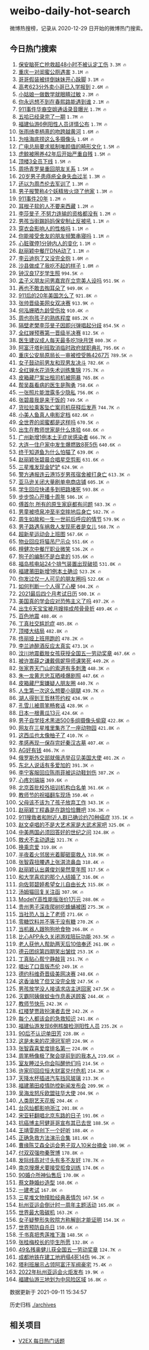 # weibo-daily-hot-search

微博热搜榜，记录从 2020-12-29 日开始的微博热门搜索。

## 今日热门搜索

<!-- BEGIN -->

1. [保安脑死亡抢救超48小时不被认定工伤](https://s.weibo.com/weibo?q=%23%E4%BF%9D%E5%AE%89%E8%84%91%E6%AD%BB%E4%BA%A1%E6%8A%A2%E6%95%91%E8%B6%8548%E5%B0%8F%E6%97%B6%E4%B8%8D%E8%A2%AB%E8%AE%A4%E5%AE%9A%E5%B7%A5%E4%BC%A4%23&Refer=top) `3.3M 🔥`
1. [重庆一对闺蜜公厕遇害](https://s.weibo.com/weibo?q=%23%E9%87%8D%E5%BA%86%E4%B8%80%E5%AF%B9%E9%97%BA%E8%9C%9C%E5%85%AC%E5%8E%95%E9%81%87%E5%AE%B3%23&Refer=top) `3.1M 🔥`
1. [哥哥假装被绊倒妹妹开心跺脚](https://s.weibo.com/weibo?q=%23%E5%93%A5%E5%93%A5%E5%81%87%E8%A3%85%E8%A2%AB%E7%BB%8A%E5%80%92%E5%A6%B9%E5%A6%B9%E5%BC%80%E5%BF%83%E8%B7%BA%E8%84%9A%23&Refer=top) `3.1M 🔥`
1. [高考623分外卖小哥已入学报到](https://s.weibo.com/weibo?q=%23%E9%AB%98%E8%80%83623%E5%88%86%E5%A4%96%E5%8D%96%E5%B0%8F%E5%93%A5%E5%B7%B2%E5%85%A5%E5%AD%A6%E6%8A%A5%E5%88%B0%23&Refer=top) `2.6M 🔥`
1. [小姑娘一做数学就眼睛过敏](https://s.weibo.com/weibo?q=%E5%B0%8F%E5%A7%91%E5%A8%98%E4%B8%80%E5%81%9A%E6%95%B0%E5%AD%A6%E5%B0%B1%E7%9C%BC%E7%9D%9B%E8%BF%87%E6%95%8F&Refer=top) `2.3M 🔥`
1. [你永远想不到在春熙路能遇到谁](https://s.weibo.com/weibo?q=%23%E4%BD%A0%E6%B0%B8%E8%BF%9C%E6%83%B3%E4%B8%8D%E5%88%B0%E5%9C%A8%E6%98%A5%E7%86%99%E8%B7%AF%E8%83%BD%E9%81%87%E5%88%B0%E8%B0%81%23&Refer=top) `2.1M 🔥`
1. [911事件华裔空姐通话录音曝光](https://s.weibo.com/weibo?q=%23911%E4%BA%8B%E4%BB%B6%E5%8D%8E%E8%A3%94%E7%A9%BA%E5%A7%90%E9%80%9A%E8%AF%9D%E5%BD%95%E9%9F%B3%E6%9B%9D%E5%85%89%23&Refer=top) `1.7M 🔥`
1. [五哈已经录完了一期](https://s.weibo.com/weibo?q=%23%E4%BA%94%E5%93%88%E5%B7%B2%E7%BB%8F%E5%BD%95%E5%AE%8C%E4%BA%86%E4%B8%80%E6%9C%9F%23&Refer=top) `1.7M 🔥`
1. [福建仙游6例阳性人员详情公布](https://s.weibo.com/weibo?q=%23%E7%A6%8F%E5%BB%BA%E4%BB%99%E6%B8%B86%E4%BE%8B%E9%98%B3%E6%80%A7%E4%BA%BA%E5%91%98%E8%AF%A6%E6%83%85%E5%85%AC%E5%B8%83%23&Refer=top) `1.7M 🔥`
1. [张雨绮李柄熹的吻跨越黄河](https://s.weibo.com/weibo?q=%23%E5%BC%A0%E9%9B%A8%E7%BB%AE%E6%9D%8E%E6%9F%84%E7%86%B9%E7%9A%84%E5%90%BB%E8%B7%A8%E8%B6%8A%E9%BB%84%E6%B2%B3%23&Refer=top) `1.6M 🔥`
1. [为啥海底捞这么多摄像头](https://s.weibo.com/weibo?q=%23%E4%B8%BA%E5%95%A5%E6%B5%B7%E5%BA%95%E6%8D%9E%E8%BF%99%E4%B9%88%E5%A4%9A%E6%91%84%E5%83%8F%E5%A4%B4%23&Refer=top) `1.6M 🔥`
1. [广电总局要求抵制唯颜值的畸形文化](https://s.weibo.com/weibo?q=%23%E5%B9%BF%E7%94%B5%E6%80%BB%E5%B1%80%E8%A6%81%E6%B1%82%E6%8A%B5%E5%88%B6%E5%94%AF%E9%A2%9C%E5%80%BC%E7%9A%84%E7%95%B8%E5%BD%A2%E6%96%87%E5%8C%96%23&Refer=top) `1.5M 🔥`
1. [虎鲸被圈养42年后开始严重自残](https://s.weibo.com/weibo?q=%23%E8%99%8E%E9%B2%B8%E8%A2%AB%E5%9C%88%E5%85%BB42%E5%B9%B4%E5%90%8E%E5%BC%80%E5%A7%8B%E4%B8%A5%E9%87%8D%E8%87%AA%E6%AE%8B%23&Refer=top) `1.5M 🔥`
1. [顶楼3全员下线](https://s.weibo.com/weibo?q=%23%E9%A1%B6%E6%A5%BC3%E5%85%A8%E5%91%98%E4%B8%8B%E7%BA%BF%23&Refer=top) `1.5M 🔥`
1. [周扬青罗昊重回朋友关系](https://s.weibo.com/weibo?q=%23%E5%91%A8%E6%89%AC%E9%9D%92%E7%BD%97%E6%98%8A%E9%87%8D%E5%9B%9E%E6%9C%8B%E5%8F%8B%E5%85%B3%E7%B3%BB%23&Refer=top) `1.5M 🔥`
1. [20岁男子患痔疮全身失血过半](https://s.weibo.com/weibo?q=%2320%E5%B2%81%E7%94%B7%E5%AD%90%E6%82%A3%E7%97%94%E7%96%AE%E5%85%A8%E8%BA%AB%E5%A4%B1%E8%A1%80%E8%BF%87%E5%8D%8A%23&Refer=top) `1.3M 🔥`
1. [还以为周杰伦去军训了](https://s.weibo.com/weibo?q=%23%E8%BF%98%E4%BB%A5%E4%B8%BA%E5%91%A8%E6%9D%B0%E4%BC%A6%E5%8E%BB%E5%86%9B%E8%AE%AD%E4%BA%86%23&Refer=top) `1.3M 🔥`
1. [男子报警称4个妖精放火烧了他家](https://s.weibo.com/weibo?q=%23%E7%94%B7%E5%AD%90%E6%8A%A5%E8%AD%A6%E7%A7%B04%E4%B8%AA%E5%A6%96%E7%B2%BE%E6%94%BE%E7%81%AB%E7%83%A7%E4%BA%86%E4%BB%96%E5%AE%B6%23&Refer=top) `1.3M 🔥`
1. [911事件20年](https://s.weibo.com/weibo?q=%23911%E4%BA%8B%E4%BB%B620%E5%B9%B4%23&Refer=top) `1.2M 🔥`
1. [耳根子软的人不要来西藏](https://s.weibo.com/weibo?q=%23%E8%80%B3%E6%A0%B9%E5%AD%90%E8%BD%AF%E7%9A%84%E4%BA%BA%E4%B8%8D%E8%A6%81%E6%9D%A5%E8%A5%BF%E8%97%8F%23&Refer=top) `1.2M 🔥`
1. [李莎旻子 不努力连输的资格都没有](https://s.weibo.com/weibo?q=%E6%9D%8E%E8%8E%8E%E6%97%BB%E5%AD%90%20%E4%B8%8D%E5%8A%AA%E5%8A%9B%E8%BF%9E%E8%BE%93%E7%9A%84%E8%B5%84%E6%A0%BC%E9%83%BD%E6%B2%A1%E6%9C%89&Refer=top) `1.2M 🔥`
1. [男孩当街踹妈妈保安制止反被吼](https://s.weibo.com/weibo?q=%23%E7%94%B7%E5%AD%A9%E5%BD%93%E8%A1%97%E8%B8%B9%E5%A6%88%E5%A6%88%E4%BF%9D%E5%AE%89%E5%88%B6%E6%AD%A2%E5%8F%8D%E8%A2%AB%E5%90%BC%23&Refer=top) `1.1M 🔥`
1. [穿衣会影响人的性格吗](https://s.weibo.com/weibo?q=%23%E7%A9%BF%E8%A1%A3%E4%BC%9A%E5%BD%B1%E5%93%8D%E4%BA%BA%E7%9A%84%E6%80%A7%E6%A0%BC%E5%90%97%23&Refer=top) `1.1M 🔥`
1. [你能接受舍友的朋友频繁串寝吗](https://s.weibo.com/weibo?q=%23%E4%BD%A0%E8%83%BD%E6%8E%A5%E5%8F%97%E8%88%8D%E5%8F%8B%E7%9A%84%E6%9C%8B%E5%8F%8B%E9%A2%91%E7%B9%81%E4%B8%B2%E5%AF%9D%E5%90%97%23&Refer=top) `1.1M 🔥`
1. [心脏骤停1分钟内人的变化](https://s.weibo.com/weibo?q=%23%E5%BF%83%E8%84%8F%E9%AA%A4%E5%81%9C1%E5%88%86%E9%92%9F%E5%86%85%E4%BA%BA%E7%9A%84%E5%8F%98%E5%8C%96%23&Refer=top) `1.1M 🔥`
1. [赵丽颖中餐厅DNA动了](https://s.weibo.com/weibo?q=%23%E8%B5%B5%E4%B8%BD%E9%A2%96%E4%B8%AD%E9%A4%90%E5%8E%85DNA%E5%8A%A8%E4%BA%86%23&Refer=top) `1.1M 🔥`
1. [李云迪抱了又没完全抱](https://s.weibo.com/weibo?q=%23%E6%9D%8E%E4%BA%91%E8%BF%AA%E6%8A%B1%E4%BA%86%E5%8F%88%E6%B2%A1%E5%AE%8C%E5%85%A8%E6%8A%B1%23&Refer=top) `1.0M 🔥`
1. [沙县做成了我吃不起的样子](https://s.weibo.com/weibo?q=%23%E6%B2%99%E5%8E%BF%E5%81%9A%E6%88%90%E4%BA%86%E6%88%91%E5%90%83%E4%B8%8D%E8%B5%B7%E7%9A%84%E6%A0%B7%E5%AD%90%23&Refer=top) `1.0M 🔥`
1. [钟汉良17岁学生照](https://s.weibo.com/weibo?q=%23%E9%92%9F%E6%B1%89%E8%89%AF17%E5%B2%81%E5%AD%A6%E7%94%9F%E7%85%A7%23&Refer=top) `994.5K 🔥`
1. [孟子义朋友问男嘉宾在立完美人设吗](https://s.weibo.com/weibo?q=%23%E5%AD%9F%E5%AD%90%E4%B9%89%E6%9C%8B%E5%8F%8B%E9%97%AE%E7%94%B7%E5%98%89%E5%AE%BE%E5%9C%A8%E7%AB%8B%E5%AE%8C%E7%BE%8E%E4%BA%BA%E8%AE%BE%E5%90%97%23&Refer=top) `951.9K 🔥`
1. [再也不敢去掏耳朵了](https://s.weibo.com/weibo?q=%23%E5%86%8D%E4%B9%9F%E4%B8%8D%E6%95%A2%E5%8E%BB%E6%8E%8F%E8%80%B3%E6%9C%B5%E4%BA%86%23&Refer=top) `949.0K 🔥`
1. [911后的20年美国怎么了](https://s.weibo.com/weibo?q=%23911%E5%90%8E%E7%9A%8420%E5%B9%B4%E7%BE%8E%E5%9B%BD%E6%80%8E%E4%B9%88%E4%BA%86%23&Refer=top) `921.8K 🔥`
1. [张帅晋级美网女双决赛](https://s.weibo.com/weibo?q=%23%E5%BC%A0%E5%B8%85%E6%99%8B%E7%BA%A7%E7%BE%8E%E7%BD%91%E5%A5%B3%E5%8F%8C%E5%86%B3%E8%B5%9B%23&Refer=top) `913.9K 🔥`
1. [何泓姗晒九龄受伤妆](https://s.weibo.com/weibo?q=%23%E4%BD%95%E6%B3%93%E5%A7%97%E6%99%92%E4%B9%9D%E9%BE%84%E5%8F%97%E4%BC%A4%E5%A6%86%23&Refer=top) `910.4K 🔥`
1. [周也抱孩子的熟练程度](https://s.weibo.com/weibo?q=%23%E5%91%A8%E4%B9%9F%E6%8A%B1%E5%AD%A9%E5%AD%90%E7%9A%84%E7%86%9F%E7%BB%83%E7%A8%8B%E5%BA%A6%23&Refer=top) `885.2K 🔥`
1. [隔壁老樊李莎旻子因即兴弹唱起分歧](https://s.weibo.com/weibo?q=%23%E9%9A%94%E5%A3%81%E8%80%81%E6%A8%8A%E6%9D%8E%E8%8E%8E%E6%97%BB%E5%AD%90%E5%9B%A0%E5%8D%B3%E5%85%B4%E5%BC%B9%E5%94%B1%E8%B5%B7%E5%88%86%E6%AD%A7%23&Refer=top) `854.5K 🔥`
1. [全红婵预赛第一晋级半决赛](https://s.weibo.com/weibo?q=%23%E5%85%A8%E7%BA%A2%E5%A9%B5%E9%A2%84%E8%B5%9B%E7%AC%AC%E4%B8%80%E6%99%8B%E7%BA%A7%E5%8D%8A%E5%86%B3%E8%B5%9B%23&Refer=top) `812.5K 🔥`
1. [医生建议成人每天最多吃1块月饼](https://s.weibo.com/weibo?q=%23%E5%8C%BB%E7%94%9F%E5%BB%BA%E8%AE%AE%E6%88%90%E4%BA%BA%E6%AF%8F%E5%A4%A9%E6%9C%80%E5%A4%9A%E5%90%831%E5%9D%97%E6%9C%88%E9%A5%BC%23&Refer=top) `800.3K 🔥`
1. [阿富汗塔利班取消临时政府就职典礼](https://s.weibo.com/weibo?q=%23%E9%98%BF%E5%AF%8C%E6%B1%97%E5%A1%94%E5%88%A9%E7%8F%AD%E5%8F%96%E6%B6%88%E4%B8%B4%E6%97%B6%E6%94%BF%E5%BA%9C%E5%B0%B1%E8%81%8C%E5%85%B8%E7%A4%BC%23&Refer=top) `795.6K 🔥`
1. [重庆公安局原局长一审被控受贿4267万](https://s.weibo.com/weibo?q=%23%E9%87%8D%E5%BA%86%E5%85%AC%E5%AE%89%E5%B1%80%E5%8E%9F%E5%B1%80%E9%95%BF%E4%B8%80%E5%AE%A1%E8%A2%AB%E6%8E%A7%E5%8F%97%E8%B4%BF4267%E4%B8%87%23&Refer=top) `789.5K 🔥`
1. [女子鼓动前男友和现男友决斗](https://s.weibo.com/weibo?q=%E5%A5%B3%E5%AD%90%E9%BC%93%E5%8A%A8%E5%89%8D%E7%94%B7%E5%8F%8B%E5%92%8C%E7%8E%B0%E7%94%B7%E5%8F%8B%E5%86%B3%E6%96%97&Refer=top) `782.6K 🔥`
1. [全红婵水花消失术训练集锦](https://s.weibo.com/weibo?q=%23%E5%85%A8%E7%BA%A2%E5%A9%B5%E6%B0%B4%E8%8A%B1%E6%B6%88%E5%A4%B1%E6%9C%AF%E8%AE%AD%E7%BB%83%E9%9B%86%E9%94%A6%23&Refer=top) `775.7K 🔥`
1. [皮箱藏尸案出租司机被网暴](https://s.weibo.com/weibo?q=%23%E7%9A%AE%E7%AE%B1%E8%97%8F%E5%B0%B8%E6%A1%88%E5%87%BA%E7%A7%9F%E5%8F%B8%E6%9C%BA%E8%A2%AB%E7%BD%91%E6%9A%B4%23&Refer=top) `765.8K 🔥`
1. [帮吴磊看病的医生是陶勇](https://s.weibo.com/weibo?q=%E5%B8%AE%E5%90%B4%E7%A3%8A%E7%9C%8B%E7%97%85%E7%9A%84%E5%8C%BB%E7%94%9F%E6%98%AF%E9%99%B6%E5%8B%87&Refer=top) `758.6K 🔥`
1. [一张照片能泄露多少隐私](https://s.weibo.com/weibo?q=%23%E4%B8%80%E5%BC%A0%E7%85%A7%E7%89%87%E8%83%BD%E6%B3%84%E9%9C%B2%E5%A4%9A%E5%B0%91%E9%9A%90%E7%A7%81%23&Refer=top) `756.0K 🔥`
1. [张碧晨我是来干饭的](https://s.weibo.com/weibo?q=%23%E5%BC%A0%E7%A2%A7%E6%99%A8%E6%88%91%E6%98%AF%E6%9D%A5%E5%B9%B2%E9%A5%AD%E7%9A%84%23&Refer=top) `749.5K 🔥`
1. [货拉拉乘客坠亡案司机获释后发声](https://s.weibo.com/weibo?q=%23%E8%B4%A7%E6%8B%89%E6%8B%89%E4%B9%98%E5%AE%A2%E5%9D%A0%E4%BA%A1%E6%A1%88%E5%8F%B8%E6%9C%BA%E8%8E%B7%E9%87%8A%E5%90%8E%E5%8F%91%E5%A3%B0%23&Refer=top) `744.7K 🔥`
1. [小美人鱼真人电影定档](https://s.weibo.com/weibo?q=%23%E5%B0%8F%E7%BE%8E%E4%BA%BA%E9%B1%BC%E7%9C%9F%E4%BA%BA%E7%94%B5%E5%BD%B1%E5%AE%9A%E6%A1%A3%23&Refer=top) `682.6K 🔥`
1. [全世界的闺蜜都是这样吗](https://s.weibo.com/weibo?q=%E5%85%A8%E4%B8%96%E7%95%8C%E7%9A%84%E9%97%BA%E8%9C%9C%E9%83%BD%E6%98%AF%E8%BF%99%E6%A0%B7%E5%90%97&Refer=top) `670.5K 🔥`
1. [出生在教师世家是什么体验](https://s.weibo.com/weibo?q=%23%E5%87%BA%E7%94%9F%E5%9C%A8%E6%95%99%E5%B8%88%E4%B8%96%E5%AE%B6%E6%98%AF%E4%BB%80%E4%B9%88%E4%BD%93%E9%AA%8C%23&Refer=top) `668.6K 🔥`
1. [广州新增1例本土无症状感染者](https://s.weibo.com/weibo?q=%23%E5%B9%BF%E5%B7%9E%E6%96%B0%E5%A2%9E1%E4%BE%8B%E6%9C%AC%E5%9C%9F%E6%97%A0%E7%97%87%E7%8A%B6%E6%84%9F%E6%9F%93%E8%80%85%23&Refer=top) `666.7K 🔥`
1. [大连一住户家中发生爆燃致8死5伤](https://s.weibo.com/weibo?q=%23%E5%A4%A7%E8%BF%9E%E4%B8%80%E4%BD%8F%E6%88%B7%E5%AE%B6%E4%B8%AD%E5%8F%91%E7%94%9F%E7%88%86%E7%87%83%E8%87%B48%E6%AD%BB5%E4%BC%A4%23&Refer=top) `640.6K 🔥`
1. [终于知道鱼为什么怕猫了](https://s.weibo.com/weibo?q=%23%E7%BB%88%E4%BA%8E%E7%9F%A5%E9%81%93%E9%B1%BC%E4%B8%BA%E4%BB%80%E4%B9%88%E6%80%95%E7%8C%AB%E4%BA%86%23&Refer=top) `639.0K 🔥`
1. [赵丽颖张碧晨合唱星空剪影](https://s.weibo.com/weibo?q=%23%E8%B5%B5%E4%B8%BD%E9%A2%96%E5%BC%A0%E7%A2%A7%E6%99%A8%E5%90%88%E5%94%B1%E6%98%9F%E7%A9%BA%E5%89%AA%E5%BD%B1%23&Refer=top) `631.6K 🔥`
1. [三星堆发现金铲铲](https://s.weibo.com/weibo?q=%23%E4%B8%89%E6%98%9F%E5%A0%86%E5%8F%91%E7%8E%B0%E9%87%91%E9%93%B2%E9%93%B2%23&Refer=top) `624.9K 🔥`
1. [警方通报连云港15岁男孩宿舍被打身亡](https://s.weibo.com/weibo?q=%23%E8%AD%A6%E6%96%B9%E9%80%9A%E6%8A%A5%E8%BF%9E%E4%BA%91%E6%B8%AF15%E5%B2%81%E7%94%B7%E5%AD%A9%E5%AE%BF%E8%88%8D%E8%A2%AB%E6%89%93%E8%BA%AB%E4%BA%A1%23&Refer=top) `613.3K 🔥`
1. [亚马逊关闭大量刷单电商店铺](https://s.weibo.com/weibo?q=%23%E4%BA%9A%E9%A9%AC%E9%80%8A%E5%85%B3%E9%97%AD%E5%A4%A7%E9%87%8F%E5%88%B7%E5%8D%95%E7%94%B5%E5%95%86%E5%BA%97%E9%93%BA%23&Refer=top) `605.1K 🔥`
1. [学生回应快递多到把路堵死](https://s.weibo.com/weibo?q=%23%E5%AD%A6%E7%94%9F%E5%9B%9E%E5%BA%94%E5%BF%AB%E9%80%92%E5%A4%9A%E5%88%B0%E6%8A%8A%E8%B7%AF%E5%A0%B5%E6%AD%BB%23&Refer=top) `593.8K 🔥`
1. [步步惊心开播十周年](https://s.weibo.com/weibo?q=%23%E6%AD%A5%E6%AD%A5%E6%83%8A%E5%BF%83%E5%BC%80%E6%92%AD%E5%8D%81%E5%91%A8%E5%B9%B4%23&Refer=top) `586.1K 🔥`
1. [傅首尔 所有的原生家庭都有问题](https://s.weibo.com/weibo?q=%E5%82%85%E9%A6%96%E5%B0%94%20%E6%89%80%E6%9C%89%E7%9A%84%E5%8E%9F%E7%94%9F%E5%AE%B6%E5%BA%AD%E9%83%BD%E6%9C%89%E9%97%AE%E9%A2%98&Refer=top) `583.3K 🔥`
1. [男童被喷泉冲至半空摔地后身亡](https://s.weibo.com/weibo?q=%23%E7%94%B7%E7%AB%A5%E8%A2%AB%E5%96%B7%E6%B3%89%E5%86%B2%E8%87%B3%E5%8D%8A%E7%A9%BA%E6%91%94%E5%9C%B0%E5%90%8E%E8%BA%AB%E4%BA%A1%23&Refer=top) `582.7K 🔥`
1. [周生如故和一生一世前后呼应的情节](https://s.weibo.com/weibo?q=%23%E5%91%A8%E7%94%9F%E5%A6%82%E6%95%85%E5%92%8C%E4%B8%80%E7%94%9F%E4%B8%80%E4%B8%96%E5%89%8D%E5%90%8E%E5%91%BC%E5%BA%94%E7%9A%84%E6%83%85%E8%8A%82%23&Refer=top) `579.9K 🔥`
1. [男子路遇车祸救人发现死者是女儿](https://s.weibo.com/weibo?q=%23%E7%94%B7%E5%AD%90%E8%B7%AF%E9%81%87%E8%BD%A6%E7%A5%B8%E6%95%91%E4%BA%BA%E5%8F%91%E7%8E%B0%E6%AD%BB%E8%80%85%E6%98%AF%E5%A5%B3%E5%84%BF%23&Refer=top) `568.7K 🔥`
1. [超新星运动会上班图](https://s.weibo.com/weibo?q=%23%E8%B6%85%E6%96%B0%E6%98%9F%E8%BF%90%E5%8A%A8%E4%BC%9A%E4%B8%8A%E7%8F%AD%E5%9B%BE%23&Refer=top) `567.6K 🔥`
1. [物业回应将猫吊尸示众](https://s.weibo.com/weibo?q=%23%E7%89%A9%E4%B8%9A%E5%9B%9E%E5%BA%94%E5%B0%86%E7%8C%AB%E5%90%8A%E5%B0%B8%E7%A4%BA%E4%BC%97%23&Refer=top) `551.6K 🔥`
1. [檀健次中餐厅职业微笑](https://s.weibo.com/weibo?q=%23%E6%AA%80%E5%81%A5%E6%AC%A1%E4%B8%AD%E9%A4%90%E5%8E%85%E8%81%8C%E4%B8%9A%E5%BE%AE%E7%AC%91%23&Refer=top) `536.2K 🔥`
1. [狗子的编制不是白拿的](https://s.weibo.com/weibo?q=%23%E7%8B%97%E5%AD%90%E7%9A%84%E7%BC%96%E5%88%B6%E4%B8%8D%E6%98%AF%E7%99%BD%E6%8B%BF%E7%9A%84%23&Refer=top) `535.6K 🔥`
1. [福岛核电站24个排气装置出现破损](https://s.weibo.com/weibo?q=%23%E7%A6%8F%E5%B2%9B%E6%A0%B8%E7%94%B5%E7%AB%9924%E4%B8%AA%E6%8E%92%E6%B0%94%E8%A3%85%E7%BD%AE%E5%87%BA%E7%8E%B0%E7%A0%B4%E6%8D%9F%23&Refer=top) `531.0K 🔥`
1. [福建莆田新增1例本土确诊](https://s.weibo.com/weibo?q=%23%E7%A6%8F%E5%BB%BA%E8%8E%86%E7%94%B0%E6%96%B0%E5%A2%9E1%E4%BE%8B%E6%9C%AC%E5%9C%9F%E7%A1%AE%E8%AF%8A%23&Refer=top) `523.2K 🔥`
1. [你发过仅一人可见的朋友圈吗](https://s.weibo.com/weibo?q=%23%E4%BD%A0%E5%8F%91%E8%BF%87%E4%BB%85%E4%B8%80%E4%BA%BA%E5%8F%AF%E8%A7%81%E7%9A%84%E6%9C%8B%E5%8F%8B%E5%9C%88%E5%90%97%23&Refer=top) `522.6K 🔥`
1. [如何判断一个人得了心梗](https://s.weibo.com/weibo?q=%23%E5%A6%82%E4%BD%95%E5%88%A4%E6%96%AD%E4%B8%80%E4%B8%AA%E4%BA%BA%E5%BE%97%E4%BA%86%E5%BF%83%E6%A2%97%23&Refer=top) `504.2K 🔥`
1. [2021最后四个月考试日历](https://s.weibo.com/weibo?q=%232021%E6%9C%80%E5%90%8E%E5%9B%9B%E4%B8%AA%E6%9C%88%E8%80%83%E8%AF%95%E6%97%A5%E5%8E%86%23&Refer=top) `500.1K 🔥`
1. [美国真的学会应对恐怖主义了吗](https://s.weibo.com/weibo?q=%23%E7%BE%8E%E5%9B%BD%E7%9C%9F%E7%9A%84%E5%AD%A6%E4%BC%9A%E5%BA%94%E5%AF%B9%E6%81%90%E6%80%96%E4%B8%BB%E4%B9%89%E4%BA%86%E5%90%97%23&Refer=top) `497.2K 🔥`
1. [出生6天宝宝被月嫂摔成颅骨骨折](https://s.weibo.com/weibo?q=%23%E5%87%BA%E7%94%9F6%E5%A4%A9%E5%AE%9D%E5%AE%9D%E8%A2%AB%E6%9C%88%E5%AB%82%E6%91%94%E6%88%90%E9%A2%85%E9%AA%A8%E9%AA%A8%E6%8A%98%23&Refer=top) `489.4K 🔥`
1. [百色地震](https://s.weibo.com/weibo?q=%E7%99%BE%E8%89%B2%E5%9C%B0%E9%9C%87&Refer=top) `488.4K 🔥`
1. [丁真社交尴尬症](https://s.weibo.com/weibo?q=%23%E4%B8%81%E7%9C%9F%E7%A4%BE%E4%BA%A4%E5%B0%B4%E5%B0%AC%E7%97%87%23&Refer=top) `485.8K 🔥`
1. [顶楼大结局](https://s.weibo.com/weibo?q=%23%E9%A1%B6%E6%A5%BC%E5%A4%A7%E7%BB%93%E5%B1%80%23&Refer=top) `482.8K 🔥`
1. [佟丽娅上班用跑的](https://s.weibo.com/weibo?q=%23%E4%BD%9F%E4%B8%BD%E5%A8%85%E4%B8%8A%E7%8F%AD%E7%94%A8%E8%B7%91%E7%9A%84%23&Refer=top) `478.2K 🔥`
1. [李兰迪醉酒反应太真实](https://s.weibo.com/weibo?q=%23%E6%9D%8E%E5%85%B0%E8%BF%AA%E9%86%89%E9%85%92%E5%8F%8D%E5%BA%94%E5%A4%AA%E7%9C%9F%E5%AE%9E%23&Refer=top) `473.1K 🔥`
1. [汶川地震截肢女孩获授全国五一劳动奖章](https://s.weibo.com/weibo?q=%23%E6%B1%B6%E5%B7%9D%E5%9C%B0%E9%9C%87%E6%88%AA%E8%82%A2%E5%A5%B3%E5%AD%A9%E8%8E%B7%E6%8E%88%E5%85%A8%E5%9B%BD%E4%BA%94%E4%B8%80%E5%8A%B3%E5%8A%A8%E5%A5%96%E7%AB%A0%23&Refer=top) `467.6K 🔥`
1. [被许嵩薛之谦戴佩妮导师课笑死](https://s.weibo.com/weibo?q=%23%E8%A2%AB%E8%AE%B8%E5%B5%A9%E8%96%9B%E4%B9%8B%E8%B0%A6%E6%88%B4%E4%BD%A9%E5%A6%AE%E5%AF%BC%E5%B8%88%E8%AF%BE%E7%AC%91%E6%AD%BB%23&Refer=top) `449.2K 🔥`
1. [张家界天门山的索道有多刺激](https://s.weibo.com/weibo?q=%23%E5%BC%A0%E5%AE%B6%E7%95%8C%E5%A4%A9%E9%97%A8%E5%B1%B1%E7%9A%84%E7%B4%A2%E9%81%93%E6%9C%89%E5%A4%9A%E5%88%BA%E6%BF%80%23&Refer=top) `448.3K 🔥`
1. [朱一龙黄志忠互晒峰爆剧照](https://s.weibo.com/weibo?q=%23%E6%9C%B1%E4%B8%80%E9%BE%99%E9%BB%84%E5%BF%97%E5%BF%A0%E4%BA%92%E6%99%92%E5%B3%B0%E7%88%86%E5%89%A7%E7%85%A7%23&Refer=top) `447.6K 🔥`
1. [皮箱藏尸案嫌疑人朋友圈](https://s.weibo.com/weibo?q=%23%E7%9A%AE%E7%AE%B1%E8%97%8F%E5%B0%B8%E6%A1%88%E5%AB%8C%E7%96%91%E4%BA%BA%E6%9C%8B%E5%8F%8B%E5%9C%88%23&Refer=top) `440.7K 🔥`
1. [人生第一次这么想要小钢腿](https://s.weibo.com/weibo?q=%23%E4%BA%BA%E7%94%9F%E7%AC%AC%E4%B8%80%E6%AC%A1%E8%BF%99%E4%B9%88%E6%83%B3%E8%A6%81%E5%B0%8F%E9%92%A2%E8%85%BF%23&Refer=top) `439.7K 🔥`
1. [湖人得到王哲林签约权](https://s.weibo.com/weibo?q=%23%E6%B9%96%E4%BA%BA%E5%BE%97%E5%88%B0%E7%8E%8B%E5%93%B2%E6%9E%97%E7%AD%BE%E7%BA%A6%E6%9D%83%23&Refer=top) `434.9K 🔥`
1. [孔雪儿被周笔畅套话](https://s.weibo.com/weibo?q=%23%E5%AD%94%E9%9B%AA%E5%84%BF%E8%A2%AB%E5%91%A8%E7%AC%94%E7%95%85%E5%A5%97%E8%AF%9D%23&Refer=top) `428.9K 🔥`
1. [日本一根黄瓜13元](https://s.weibo.com/weibo?q=%23%E6%97%A5%E6%9C%AC%E4%B8%80%E6%A0%B9%E9%BB%84%E7%93%9C13%E5%85%83%23&Refer=top) `424.6K 🔥`
1. [男子自学技术黑进500多组摄像头偷窥](https://s.weibo.com/weibo?q=%23%E7%94%B7%E5%AD%90%E8%87%AA%E5%AD%A6%E6%8A%80%E6%9C%AF%E9%BB%91%E8%BF%9B500%E5%A4%9A%E7%BB%84%E6%91%84%E5%83%8F%E5%A4%B4%E5%81%B7%E7%AA%A5%23&Refer=top) `422.8K 🔥`
1. [网友在三星堆里集齐了一座动物园](https://s.weibo.com/weibo?q=%23%E7%BD%91%E5%8F%8B%E5%9C%A8%E4%B8%89%E6%98%9F%E5%A0%86%E9%87%8C%E9%9B%86%E9%BD%90%E4%BA%86%E4%B8%80%E5%BA%A7%E5%8A%A8%E7%89%A9%E5%9B%AD%23&Refer=top) `421.8K 🔥`
1. [这西瓜也太像柚子了](https://s.weibo.com/weibo?q=%23%E8%BF%99%E8%A5%BF%E7%93%9C%E4%B9%9F%E5%A4%AA%E5%83%8F%E6%9F%9A%E5%AD%90%E4%BA%86%23&Refer=top) `410.7K 🔥`
1. [孝感再现一保存完好秦汉古墓](https://s.weibo.com/weibo?q=%23%E5%AD%9D%E6%84%9F%E5%86%8D%E7%8E%B0%E4%B8%80%E4%BF%9D%E5%AD%98%E5%AE%8C%E5%A5%BD%E7%A7%A6%E6%B1%89%E5%8F%A4%E5%A2%93%23&Refer=top) `407.4K 🔥`
1. [AG好有钱](https://s.weibo.com/weibo?q=%23AG%E5%A5%BD%E6%9C%89%E9%92%B1%23&Refer=top) `406.7K 🔥`
1. [俄罗斯外交部就俄选举召见美国大使](https://s.weibo.com/weibo?q=%23%E4%BF%84%E7%BD%97%E6%96%AF%E5%A4%96%E4%BA%A4%E9%83%A8%E5%B0%B1%E4%BF%84%E9%80%89%E4%B8%BE%E5%8F%AC%E8%A7%81%E7%BE%8E%E5%9B%BD%E5%A4%A7%E4%BD%BF%23&Refer=top) `401.2K 🔥`
1. [东北人说话有多爱加的](https://s.weibo.com/weibo?q=%23%E4%B8%9C%E5%8C%97%E4%BA%BA%E8%AF%B4%E8%AF%9D%E6%9C%89%E5%A4%9A%E7%88%B1%E5%8A%A0%E7%9A%84%23&Refer=top) `391.3K 🔥`
1. [李宁客服回应陈雨菲被运动鞋划伤](https://s.weibo.com/weibo?q=%23%E6%9D%8E%E5%AE%81%E5%AE%A2%E6%9C%8D%E5%9B%9E%E5%BA%94%E9%99%88%E9%9B%A8%E8%8F%B2%E8%A2%AB%E8%BF%90%E5%8A%A8%E9%9E%8B%E5%88%92%E4%BC%A4%23&Refer=top) `387.2K 🔥`
1. [心疼刘端端](https://s.weibo.com/weibo?q=%23%E5%BF%83%E7%96%BC%E5%88%98%E7%AB%AF%E7%AB%AF%23&Refer=top) `369.6K 🔥`
1. [北京首批校外培训机构白名单](https://s.weibo.com/weibo?q=%23%E5%8C%97%E4%BA%AC%E9%A6%96%E6%89%B9%E6%A0%A1%E5%A4%96%E5%9F%B9%E8%AE%AD%E6%9C%BA%E6%9E%84%E7%99%BD%E5%90%8D%E5%8D%95%23&Refer=top) `361.6K 🔥`
1. [教师节的祝福翻车现场](https://s.weibo.com/weibo?q=%23%E6%95%99%E5%B8%88%E8%8A%82%E7%9A%84%E7%A5%9D%E7%A6%8F%E7%BF%BB%E8%BD%A6%E7%8E%B0%E5%9C%BA%23&Refer=top) `350.4K 🔥`
1. [父母该不该为了孩子放弃工作](https://s.weibo.com/weibo?q=%23%E7%88%B6%E6%AF%8D%E8%AF%A5%E4%B8%8D%E8%AF%A5%E4%B8%BA%E4%BA%86%E5%AD%A9%E5%AD%90%E6%94%BE%E5%BC%83%E5%B7%A5%E4%BD%9C%23&Refer=top) `343.1K 🔥`
1. [赵丽颖丁程鑫是在跳恰恰舞吧](https://s.weibo.com/weibo?q=%23%E8%B5%B5%E4%B8%BD%E9%A2%96%E4%B8%81%E7%A8%8B%E9%91%AB%E6%98%AF%E5%9C%A8%E8%B7%B3%E6%81%B0%E6%81%B0%E8%88%9E%E5%90%A7%23&Refer=top) `336.3K 🔥`
1. [911搜救者和附近人群已确诊约70种癌症](https://s.weibo.com/weibo?q=%23911%E6%90%9C%E6%95%91%E8%80%85%E5%92%8C%E9%99%84%E8%BF%91%E4%BA%BA%E7%BE%A4%E5%B7%B2%E7%A1%AE%E8%AF%8A%E7%BA%A670%E7%A7%8D%E7%99%8C%E7%97%87%23&Refer=top) `335.1K 🔥`
1. [赵文卓唱的不是大艺术家是大武术家吧](https://s.weibo.com/weibo?q=%23%E8%B5%B5%E6%96%87%E5%8D%93%E5%94%B1%E7%9A%84%E4%B8%8D%E6%98%AF%E5%A4%A7%E8%89%BA%E6%9C%AF%E5%AE%B6%E6%98%AF%E5%A4%A7%E6%AD%A6%E6%9C%AF%E5%AE%B6%E5%90%A7%23&Refer=top) `325.0K 🔥`
1. [中美两国必须回答好的世纪之问](https://s.weibo.com/weibo?q=%23%E4%B8%AD%E7%BE%8E%E4%B8%A4%E5%9B%BD%E5%BF%85%E9%A1%BB%E5%9B%9E%E7%AD%94%E5%A5%BD%E7%9A%84%E4%B8%96%E7%BA%AA%E4%B9%8B%E9%97%AE%23&Refer=top) `324.8K 🔥`
1. [敖犬不主动退出](https://s.weibo.com/weibo?q=%23%E6%95%96%E7%8A%AC%E4%B8%8D%E4%B8%BB%E5%8A%A8%E9%80%80%E5%87%BA%23&Refer=top) `321.7K 🔥`
1. [换乘恋爱](https://s.weibo.com/weibo?q=%E6%8D%A2%E4%B9%98%E6%81%8B%E7%88%B1&Refer=top) `319.8K 🔥`
1. [半夜着火邻居光着脚砸窗救人](https://s.weibo.com/weibo?q=%23%E5%8D%8A%E5%A4%9C%E7%9D%80%E7%81%AB%E9%82%BB%E5%B1%85%E5%85%89%E7%9D%80%E8%84%9A%E7%A0%B8%E7%AA%97%E6%95%91%E4%BA%BA%23&Refer=top) `318.9K 🔥`
1. [张智霖扭腰遇上张淇流鼻血](https://s.weibo.com/weibo?q=%23%E5%BC%A0%E6%99%BA%E9%9C%96%E6%89%AD%E8%85%B0%E9%81%87%E4%B8%8A%E5%BC%A0%E6%B7%87%E6%B5%81%E9%BC%BB%E8%A1%80%23&Refer=top) `318.4K 🔥`
1. [赵丽颖认出龚俊刘昊然童年照](https://s.weibo.com/weibo?q=%23%E8%B5%B5%E4%B8%BD%E9%A2%96%E8%AE%A4%E5%87%BA%E9%BE%9A%E4%BF%8A%E5%88%98%E6%98%8A%E7%84%B6%E7%AB%A5%E5%B9%B4%E7%85%A7%23&Refer=top) `317.5K 🔥`
1. [和大学喜欢的那个人结婚了](https://s.weibo.com/weibo?q=%23%E5%92%8C%E5%A4%A7%E5%AD%A6%E5%96%9C%E6%AC%A2%E7%9A%84%E9%82%A3%E4%B8%AA%E4%BA%BA%E7%BB%93%E5%A9%9A%E4%BA%86%23&Refer=top) `316.0K 🔥`
1. [向佐郭碧婷希望女儿自由长大](https://s.weibo.com/weibo?q=%23%E5%90%91%E4%BD%90%E9%83%AD%E7%A2%A7%E5%A9%B7%E5%B8%8C%E6%9C%9B%E5%A5%B3%E5%84%BF%E8%87%AA%E7%94%B1%E9%95%BF%E5%A4%A7%23&Refer=top) `315.8K 🔥`
1. [汤姆猫回复关注函](https://s.weibo.com/weibo?q=%23%E6%B1%A4%E5%A7%86%E7%8C%AB%E5%9B%9E%E5%A4%8D%E5%85%B3%E6%B3%A8%E5%87%BD%23&Refer=top) `307.9K 🔥`
1. [ModelY高性能版涨价1万元](https://s.weibo.com/weibo?q=%23ModelY%E9%AB%98%E6%80%A7%E8%83%BD%E7%89%88%E6%B6%A8%E4%BB%B71%E4%B8%87%E5%85%83%23&Refer=top) `288.0K 🔥`
1. [贵州男子深夜爬树吃蜂蛹被困](https://s.weibo.com/weibo?q=%23%E8%B4%B5%E5%B7%9E%E7%94%B7%E5%AD%90%E6%B7%B1%E5%A4%9C%E7%88%AC%E6%A0%91%E5%90%83%E8%9C%82%E8%9B%B9%E8%A2%AB%E5%9B%B0%23&Refer=top) `275.3K 🔥`
1. [当社恐人当上了老师](https://s.weibo.com/weibo?q=%23%E5%BD%93%E7%A4%BE%E6%81%90%E4%BA%BA%E5%BD%93%E4%B8%8A%E4%BA%86%E8%80%81%E5%B8%88%23&Refer=top) `271.6K 🔥`
1. [零糖饮料并不等于没有糖](https://s.weibo.com/weibo?q=%23%E9%9B%B6%E7%B3%96%E9%A5%AE%E6%96%99%E5%B9%B6%E4%B8%8D%E7%AD%89%E4%BA%8E%E6%B2%A1%E6%9C%89%E7%B3%96%23&Refer=top) `270.2K 🔥`
1. [当机器人跟狗狗抢食物](https://s.weibo.com/weibo?q=%23%E5%BD%93%E6%9C%BA%E5%99%A8%E4%BA%BA%E8%B7%9F%E7%8B%97%E7%8B%97%E6%8A%A2%E9%A3%9F%E7%89%A9%23&Refer=top) `266.8K 🔥`
1. [比心APP永久关闭游戏陪玩功能](https://s.weibo.com/weibo?q=%23%E6%AF%94%E5%BF%83APP%E6%B0%B8%E4%B9%85%E5%85%B3%E9%97%AD%E6%B8%B8%E6%88%8F%E9%99%AA%E7%8E%A9%E5%8A%9F%E8%83%BD%23&Refer=top) `263.5K 🔥`
1. [老人获他人帮助两天后10倍奉还](https://s.weibo.com/weibo?q=%23%E8%80%81%E4%BA%BA%E8%8E%B7%E4%BB%96%E4%BA%BA%E5%B8%AE%E5%8A%A9%E4%B8%A4%E5%A4%A9%E5%90%8E10%E5%80%8D%E5%A5%89%E8%BF%98%23&Refer=top) `261.0K 🔥`
1. [德云团综第四期笑出皱纹](https://s.weibo.com/weibo?q=%23%E5%BE%B7%E4%BA%91%E5%9B%A2%E7%BB%BC%E7%AC%AC%E5%9B%9B%E6%9C%9F%E7%AC%91%E5%87%BA%E7%9A%B1%E7%BA%B9%23&Refer=top) `253.1K 🔥`
1. [丁真贴心帮宁静敲背](https://s.weibo.com/weibo?q=%23%E4%B8%81%E7%9C%9F%E8%B4%B4%E5%BF%83%E5%B8%AE%E5%AE%81%E9%9D%99%E6%95%B2%E8%83%8C%23&Refer=top) `251.7K 🔥`
1. [唱出了口音版杰伦](https://s.weibo.com/weibo?q=%23%E5%94%B1%E5%87%BA%E4%BA%86%E5%8F%A3%E9%9F%B3%E7%89%88%E6%9D%B0%E4%BC%A6%23&Refer=top) `249.1K 🔥`
1. [德约科维奇晋级美网决赛](https://s.weibo.com/weibo?q=%23%E5%BE%B7%E7%BA%A6%E7%A7%91%E7%BB%B4%E5%A5%87%E6%99%8B%E7%BA%A7%E7%BE%8E%E7%BD%91%E5%86%B3%E8%B5%9B%23&Refer=top) `248.6K 🔥`
1. [这香油放了但又没完全放](https://s.weibo.com/weibo?q=%23%E8%BF%99%E9%A6%99%E6%B2%B9%E6%94%BE%E4%BA%86%E4%BD%86%E5%8F%88%E6%B2%A1%E5%AE%8C%E5%85%A8%E6%94%BE%23&Refer=top) `247.5K 🔥`
1. [男孩放学没人接请求店主送回家](https://s.weibo.com/weibo?q=%23%E7%94%B7%E5%AD%A9%E6%94%BE%E5%AD%A6%E6%B2%A1%E4%BA%BA%E6%8E%A5%E8%AF%B7%E6%B1%82%E5%BA%97%E4%B8%BB%E9%80%81%E5%9B%9E%E5%AE%B6%23&Refer=top) `247.5K 🔥`
1. [灭霸阿姨做蚊虫作息表送顾客](https://s.weibo.com/weibo?q=%23%E7%81%AD%E9%9C%B8%E9%98%BF%E5%A7%A8%E5%81%9A%E8%9A%8A%E8%99%AB%E4%BD%9C%E6%81%AF%E8%A1%A8%E9%80%81%E9%A1%BE%E5%AE%A2%23&Refer=top) `244.4K 🔥`
1. [教师节快乐](https://s.weibo.com/weibo?q=%23%E6%95%99%E5%B8%88%E8%8A%82%E5%BF%AB%E4%B9%90%23&Refer=top) `242.3K 🔥`
1. [红楼梦贾政扮演者去世](https://s.weibo.com/weibo?q=%23%E7%BA%A2%E6%A5%BC%E6%A2%A6%E8%B4%BE%E6%94%BF%E6%89%AE%E6%BC%94%E8%80%85%E5%8E%BB%E4%B8%96%23&Refer=top) `242.2K 🔥`
1. [每个人都该会的急救知识](https://s.weibo.com/weibo?q=%23%E6%AF%8F%E4%B8%AA%E4%BA%BA%E9%83%BD%E8%AF%A5%E4%BC%9A%E7%9A%84%E6%80%A5%E6%95%91%E7%9F%A5%E8%AF%86%23&Refer=top) `241.8K 🔥`
1. [福建仙游发现6例核酸检测阳性人员](https://s.weibo.com/weibo?q=%23%E7%A6%8F%E5%BB%BA%E4%BB%99%E6%B8%B8%E5%8F%91%E7%8E%B06%E4%BE%8B%E6%A0%B8%E9%85%B8%E6%A3%80%E6%B5%8B%E9%98%B3%E6%80%A7%E4%BA%BA%E5%91%98%23&Refer=top) `235.2K 🔥`
1. [90后不认识单田芳](https://s.weibo.com/weibo?q=%2390%E5%90%8E%E4%B8%8D%E8%AE%A4%E8%AF%86%E5%8D%95%E7%94%B0%E8%8A%B3%23&Refer=top) `228.8K 🔥`
1. [这是未来的花滑冠军吧](https://s.weibo.com/weibo?q=%23%E8%BF%99%E6%98%AF%E6%9C%AA%E6%9D%A5%E7%9A%84%E8%8A%B1%E6%BB%91%E5%86%A0%E5%86%9B%E5%90%A7%23&Refer=top) `224.9K 🔥`
1. [张智霖喜爱度排名第一](https://s.weibo.com/weibo?q=%23%E5%BC%A0%E6%99%BA%E9%9C%96%E5%96%9C%E7%88%B1%E5%BA%A6%E6%8E%92%E5%90%8D%E7%AC%AC%E4%B8%80%23&Refer=top) `224.0K 🔥`
1. [周笔畅像极了聚会提前到的我本人](https://s.weibo.com/weibo?q=%23%E5%91%A8%E7%AC%94%E7%95%85%E5%83%8F%E6%9E%81%E4%BA%86%E8%81%9A%E4%BC%9A%E6%8F%90%E5%89%8D%E5%88%B0%E7%9A%84%E6%88%91%E6%9C%AC%E4%BA%BA%23&Refer=top) `219.6K 🔥`
1. [室友睡过头你会叫醒他们吗](https://s.weibo.com/weibo?q=%23%E5%AE%A4%E5%8F%8B%E7%9D%A1%E8%BF%87%E5%A4%B4%E4%BD%A0%E4%BC%9A%E5%8F%AB%E9%86%92%E4%BB%96%E4%BB%AC%E5%90%97%23&Refer=top) `214.5K 🔥`
1. [许家印回应恒大财富兑付危机](https://s.weibo.com/weibo?q=%23%E8%AE%B8%E5%AE%B6%E5%8D%B0%E5%9B%9E%E5%BA%94%E6%81%92%E5%A4%A7%E8%B4%A2%E5%AF%8C%E5%85%91%E4%BB%98%E5%8D%B1%E6%9C%BA%23&Refer=top) `214.3K 🔥`
1. [天降水杯插进汽车挡风玻璃](https://s.weibo.com/weibo?q=%23%E5%A4%A9%E9%99%8D%E6%B0%B4%E6%9D%AF%E6%8F%92%E8%BF%9B%E6%B1%BD%E8%BD%A6%E6%8C%A1%E9%A3%8E%E7%8E%BB%E7%92%83%23&Refer=top) `213.3K 🔥`
1. [福建莆田疫情防控新闻发布会](https://s.weibo.com/weibo?q=%23%E7%A6%8F%E5%BB%BA%E8%8E%86%E7%94%B0%E7%96%AB%E6%83%85%E9%98%B2%E6%8E%A7%E6%96%B0%E9%97%BB%E5%8F%91%E5%B8%83%E4%BC%9A%23&Refer=top) `209.9K 🔥`
1. [吴海龙怒斥欧盟驻华大使](https://s.weibo.com/weibo?q=%23%E5%90%B4%E6%B5%B7%E9%BE%99%E6%80%92%E6%96%A5%E6%AC%A7%E7%9B%9F%E9%A9%BB%E5%8D%8E%E5%A4%A7%E4%BD%BF%23&Refer=top) `204.9K 🔥`
1. [人类厨艺天花板](https://s.weibo.com/weibo?q=%23%E4%BA%BA%E7%B1%BB%E5%8E%A8%E8%89%BA%E5%A4%A9%E8%8A%B1%E6%9D%BF%23&Refer=top) `204.4K 🔥`
1. [台风灿都影响浙江](https://s.weibo.com/weibo?q=%23%E5%8F%B0%E9%A3%8E%E7%81%BF%E9%83%BD%E5%BD%B1%E5%93%8D%E6%B5%99%E6%B1%9F%23&Refer=top) `201.8K 🔥`
1. [宋亚轩翻唱北京东路的日子](https://s.weibo.com/weibo?q=%23%E5%AE%8B%E4%BA%9A%E8%BD%A9%E7%BF%BB%E5%94%B1%E5%8C%97%E4%BA%AC%E4%B8%9C%E8%B7%AF%E7%9A%84%E6%97%A5%E5%AD%90%23&Refer=top) `191.0K 🔥`
1. [抗癌博主阿健哥哥宣布其已去世](https://s.weibo.com/weibo?q=%23%E6%8A%97%E7%99%8C%E5%8D%9A%E4%B8%BB%E9%98%BF%E5%81%A5%E5%93%A5%E5%93%A5%E5%AE%A3%E5%B8%83%E5%85%B6%E5%B7%B2%E5%8E%BB%E4%B8%96%23&Refer=top) `188.5K 🔥`
1. [王靖雯原创下一个好听](https://s.weibo.com/weibo?q=%23%E7%8E%8B%E9%9D%96%E9%9B%AF%E5%8E%9F%E5%88%9B%E4%B8%8B%E4%B8%80%E4%B8%AA%E5%A5%BD%E5%90%AC%23&Refer=top) `188.4K 🔥`
1. [正确急救方法演示合集](https://s.weibo.com/weibo?q=%23%E6%AD%A3%E7%A1%AE%E6%80%A5%E6%95%91%E6%96%B9%E6%B3%95%E6%BC%94%E7%A4%BA%E5%90%88%E9%9B%86%23&Refer=top) `181.6K 🔥`
1. [曹缘陈艾森全运会男子双人10米台摘金](https://s.weibo.com/weibo?q=%23%E6%9B%B9%E7%BC%98%E9%99%88%E8%89%BE%E6%A3%AE%E5%85%A8%E8%BF%90%E4%BC%9A%E7%94%B7%E5%AD%90%E5%8F%8C%E4%BA%BA10%E7%B1%B3%E5%8F%B0%E6%91%98%E9%87%91%23&Refer=top) `180.9K 🔥`
1. [付双双强吻秦贺博](https://s.weibo.com/weibo?q=%23%E4%BB%98%E5%8F%8C%E5%8F%8C%E5%BC%BA%E5%90%BB%E7%A7%A6%E8%B4%BA%E5%8D%9A%23&Refer=top) `178.8K 🔥`
1. [发际线高对寸头有多不友好](https://s.weibo.com/weibo?q=%23%E5%8F%91%E9%99%85%E7%BA%BF%E9%AB%98%E5%AF%B9%E5%AF%B8%E5%A4%B4%E6%9C%89%E5%A4%9A%E4%B8%8D%E5%8F%8B%E5%A5%BD%23&Refer=top) `178.7K 🔥`
1. [南京搜爆犬要接受拒食训练](https://s.weibo.com/weibo?q=%23%E5%8D%97%E4%BA%AC%E6%90%9C%E7%88%86%E7%8A%AC%E8%A6%81%E6%8E%A5%E5%8F%97%E6%8B%92%E9%A3%9F%E8%AE%AD%E7%BB%83%23&Refer=top) `174.0K 🔥`
1. [90婚介所神仙售后](https://s.weibo.com/weibo?q=%2390%E5%A9%9A%E4%BB%8B%E6%89%80%E7%A5%9E%E4%BB%99%E5%94%AE%E5%90%8E%23&Refer=top) `170.0K 🔥`
1. [蔡文静婚纱造型](https://s.weibo.com/weibo?q=%23%E8%94%A1%E6%96%87%E9%9D%99%E5%A9%9A%E7%BA%B1%E9%80%A0%E5%9E%8B%23&Refer=top) `168.0K 🔥`
1. [一建考试](https://s.weibo.com/weibo?q=%E4%B8%80%E5%BB%BA%E8%80%83%E8%AF%95&Refer=top) `167.8K 🔥`
1. [三星堆文物撞脸经典表情包](https://s.weibo.com/weibo?q=%23%E4%B8%89%E6%98%9F%E5%A0%86%E6%96%87%E7%89%A9%E6%92%9E%E8%84%B8%E7%BB%8F%E5%85%B8%E8%A1%A8%E6%83%85%E5%8C%85%23&Refer=top) `167.5K 🔥`
1. [杭州亚运会倒计时一周年主题活动](https://s.weibo.com/weibo?q=%23%E6%9D%AD%E5%B7%9E%E4%BA%9A%E8%BF%90%E4%BC%9A%E5%80%92%E8%AE%A1%E6%97%B6%E4%B8%80%E5%91%A8%E5%B9%B4%E4%B8%BB%E9%A2%98%E6%B4%BB%E5%8A%A8%23&Refer=top) `165.0K 🔥`
1. [世界最大吸碳机](https://s.weibo.com/weibo?q=%23%E4%B8%96%E7%95%8C%E6%9C%80%E5%A4%A7%E5%90%B8%E7%A2%B3%E6%9C%BA%23&Refer=top) `163.2K 🔥`
1. [女子疑整形失败院方称解剖才能证明](https://s.weibo.com/weibo?q=%23%E5%A5%B3%E5%AD%90%E7%96%91%E6%95%B4%E5%BD%A2%E5%A4%B1%E8%B4%A5%E9%99%A2%E6%96%B9%E7%A7%B0%E8%A7%A3%E5%89%96%E6%89%8D%E8%83%BD%E8%AF%81%E6%98%8E%23&Refer=top) `154.1K 🔥`
1. [世界预防自杀日](https://s.weibo.com/weibo?q=%23%E4%B8%96%E7%95%8C%E9%A2%84%E9%98%B2%E8%87%AA%E6%9D%80%E6%97%A5%23&Refer=top) `150.6K 🔥`
1. [千书真把秀莲推下海](https://s.weibo.com/weibo?q=%23%E5%8D%83%E4%B9%A6%E7%9C%9F%E6%8A%8A%E7%A7%80%E8%8E%B2%E6%8E%A8%E4%B8%8B%E6%B5%B7%23&Refer=top) `148.5K 🔥`
1. [张桂梅校长的毕生所愿](https://s.weibo.com/weibo?q=%23%E5%BC%A0%E6%A1%82%E6%A2%85%E6%A0%A1%E9%95%BF%E7%9A%84%E6%AF%95%E7%94%9F%E6%89%80%E6%84%BF%23&Refer=top) `132.8K 🔥`
1. [49名残奥健儿获全国五一劳动奖章](https://s.weibo.com/weibo?q=%2349%E5%90%8D%E6%AE%8B%E5%A5%A5%E5%81%A5%E5%84%BF%E8%8E%B7%E5%85%A8%E5%9B%BD%E4%BA%94%E4%B8%80%E5%8A%B3%E5%8A%A8%E5%A5%96%E7%AB%A0%23&Refer=top) `124.7K 🔥`
1. [成都地铁在建工地坍塌4死14伤](https://s.weibo.com/weibo?q=%23%E6%88%90%E9%83%BD%E5%9C%B0%E9%93%81%E5%9C%A8%E5%BB%BA%E5%B7%A5%E5%9C%B0%E5%9D%8D%E5%A1%8C4%E6%AD%BB14%E4%BC%A4%23&Refer=top) `96.2K 🔥`
1. [塔利班展示占领阿富汗军阀豪宅](https://s.weibo.com/weibo?q=%23%E5%A1%94%E5%88%A9%E7%8F%AD%E5%B1%95%E7%A4%BA%E5%8D%A0%E9%A2%86%E9%98%BF%E5%AF%8C%E6%B1%97%E5%86%9B%E9%98%80%E8%B1%AA%E5%AE%85%23&Refer=top) `75.4K 🔥`
1. [2022年杭州亚运会火炬发布](https://s.weibo.com/weibo?q=%232022%E5%B9%B4%E6%9D%AD%E5%B7%9E%E4%BA%9A%E8%BF%90%E4%BC%9A%E7%81%AB%E7%82%AC%E5%8F%91%E5%B8%83%23&Refer=top) `19.9K 🔥`
1. [福建仙游三地划为中风险区域](https://s.weibo.com/weibo?q=%23%E7%A6%8F%E5%BB%BA%E4%BB%99%E6%B8%B8%E4%B8%89%E5%9C%B0%E5%88%92%E4%B8%BA%E4%B8%AD%E9%A3%8E%E9%99%A9%E5%8C%BA%E5%9F%9F%23&Refer=top) `16.8K 🔥`

数据更新于 2021-09-11 15:34:57

<!-- END -->

历史归档 [./archives](./archives)

## 相关项目

- [V2EX 每日热门话题](https://github.com/boojack/v2ex-daily-hot-topic)
